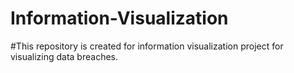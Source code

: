 # Information-Visualization
#This repository is created for information visualization project for visualizing data breaches. 
